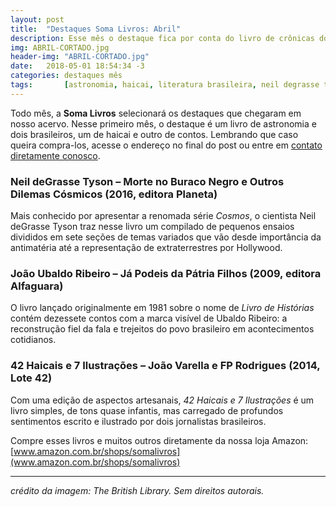 ```yaml
---
layout: post
title:  "Destaques Soma Livros: Abril"
description: Esse mês o destaque fica por conta do livro de crônicas do cientista Neil deGrasse Tyson.
img: ABRIL-CORTADO.jpg
header-img: "ABRIL-CORTADO.jpg"
date:   2018-05-01 18:54:34 -3
categories: destaques mês
tags:       [astronomia, haicai, literatura brasileira, neil degrasse tyson, joão ubaldo ribeiro, alfaguara, planeta, lote 42]
---
```





Todo mês, a **Soma Livros** selecionará os destaques que chegaram em nosso acervo. Nesse primeiro mês, o destaque é um livro de astronomia e dois brasileiros, um de haicai e outro de contos.
Lembrando que caso queira compra-los, acesse o endereço no final do post ou entre em [contato diretamente conosco](mailto:somalivros@gmail.com).


### Neil deGrasse Tyson – Morte no Buraco Negro e Outros Dilemas Cósmicos (2016, editora Planeta)

Mais conhecido por apresentar a renomada série *Cosmos*, o cientista Neil deGrasse Tyson traz nesse livro um compilado de pequenos ensaios divididos em sete seções de temas variados que vão desde importância da antimatéria até a representação de extraterrestres por Hollywood. 

### João Ubaldo Ribeiro – Já Podeis da Pátria Filhos (2009, editora Alfaguara)

O livro lançado originalmente em 1981 sobre o nome de *Livro de Histórias* contém dezessete contos com a marca visível de Ubaldo Ribeiro: a reconstrução fiel da fala e trejeitos do povo brasileiro em acontecimentos cotidianos.

### 42 Haicais e 7 Ilustrações – João Varella e FP Rodrigues (2014, Lote 42)

Com uma edição de aspectos artesanais, *42 Haicais e 7 Ilustrações* é um livro simples, de tons quase infantis, mas carregado de profundos sentimentos escrito e ilustrado por dois jornalistas brasileiros. 


Compre esses livros e muitos outros diretamente da nossa loja Amazon: [www.amazon.com.br/shops/somalivros](www.amazon.com.br/shops/somalivros)

---
*crédito da imagem: The British Library. Sem direitos autorais.*

